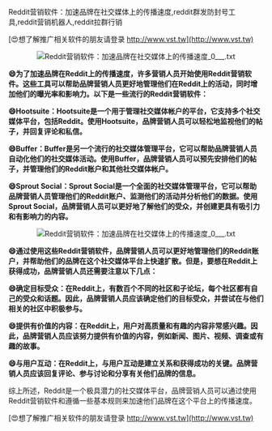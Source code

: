 Reddit营销软件：加速品牌在社交媒体上的传播速度,reddit群发防封号工具,reddit营销机器人,reddit拉群行销

[😍想了解推广相关软件的朋友请登录 http://www.vst.tw](http://www.vst.tw)

 <center><img src="https://vst.tw/MP4/tuiguang/png/2.png" alt="Reddit营销软件：加速品牌在社交媒体上的传播速度_0___.txt"></center>

**😄为了加速品牌在Reddit上的传播速度，许多营销人员开始使用Reddit营销软件。这些工具可以帮助品牌营销人员更好地管理他们在Reddit上的活动，同时增加他们的曝光率和影响力。以下是一些流行的Reddit营销软件：**

**😄Hootsuite：Hootsuite是一个用于管理社交媒体帐户的平台，它支持多个社交媒体平台，包括Reddit。使用Hootsuite，品牌营销人员可以轻松地监视他们的帖子，并回复评论和私信。**

**😄Buffer：Buffer是另一个流行的社交媒体管理平台，它可以帮助品牌营销人员自动化他们的社交媒体活动。使用Buffer，品牌营销人员可以预先安排他们的帖子，并管理他们的Reddit账户和其他社交媒体帐户。**

**😄Sprout Social：Sprout Social是一个全面的社交媒体管理平台，它可以帮助品牌营销人员管理他们的Reddit账户、监测他们的活动并分析他们的数据。使用Sprout Social，品牌营销人员可以更好地了解他们的受众，并创建更具有吸引力和有影响力的内容。**

 <center><img src="https://vst.tw/MP4/tuiguang/png/1.png" alt="Reddit营销软件：加速品牌在社交媒体上的传播速度_0___.txt"></center>

**😄通过使用这些Reddit营销软件，品牌营销人员可以更好地管理他们的Reddit账户，并帮助他们的品牌在这个社交媒体平台上快速扩散。但是，要想在Reddit上获得成功，品牌营销人员还需要注意以下几点：**

**😄确定目标受众：在Reddit上，有数百个不同的社区和子论坛，每个社区都有自己的受众和话题。因此，品牌营销人员应该确定他们的目标受众，并尝试在与他们相关的社区中积极参与。**

**😄提供有价值的内容：在Reddit上，用户对高质量和有趣的内容非常感兴趣。因此，品牌营销人员应该努力提供有价值的内容，例如新闻、图片、视频、调查或有趣的故事。**

**😄与用户互动：在Reddit上，与用户互动是建立关系和获得成功的关键。品牌营销人员应该回复评论、参与讨论和分享有关他们品牌的信息。**

综上所述，Reddit是一个极具潜力的社交媒体平台，品牌营销人员可以通过使用Reddit营销软件和遵循一些基本规则来加速他们品牌在这个平台上的传播速度。

[😍想了解推广相关软件的朋友请登录 http://www.vst.tw](http://www.vst.tw)



